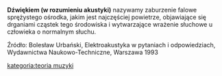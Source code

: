 **Dźwiękiem (w rozumieniu akustyki)** nazywamy zaburzenie falowe
sprężystego ośrodka, jakim jest najczęściej powietrze, objawiające się
drganiami cząstek tego środowiska i wytwarzające wrażenie słuchowe u
człowieka o normalnym słuchu.

Źródło: Bolesław Urbański, Elektroakustyka w pytaniach i odpowiedziach,
Wydawnictwa Naukowo-Techniczne, Warszawa 1993

[kategoria:teoria muzyki](kategoria:teoria_muzyki "wikilink")